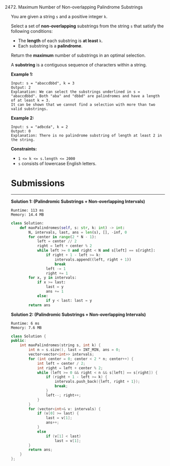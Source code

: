 2472. Maximum Number of Non-overlapping Palindrome Substrings

You are given a string `s` and a positive integer `k`.

Select a set of **non-overlapping** substrings from the string `s` that satisfy the following conditions:

* The **length** of each substring is **at least** `k`.
* Each substring is a **palindrome**.

Return the **maximum** number of substrings in an optimal selection.

A **substring** is a contiguous sequence of characters within a string.

 

**Example 1:**
```
Input: s = "abaccdbbd", k = 3
Output: 2
Explanation: We can select the substrings underlined in s = "abaccdbbd". Both "aba" and "dbbd" are palindromes and have a length of at least k = 3.
It can be shown that we cannot find a selection with more than two valid substrings.
```

**Example 2:**
```
Input: s = "adbcda", k = 2
Output: 0
Explanation: There is no palindrome substring of length at least 2 in the string.
```

**Constraints:**

* `1 <= k <= s.length <= 2000`
* `s` consists of lowercase English letters.

# Submissions
---
**Solution 1: (Palindromic Substrings + Non-overlapping Intervals)**
```
Runtime: 113 ms
Memory: 14.4 MB
```
```python
class Solution:
    def maxPalindromes(self, s: str, k: int) -> int:
        N, intervals, last, ans = len(s), [], -inf, 0
        for center in range(2 * N - 1):
            left = center // 2
            right = left + center % 2
            while left >= 0 and right < N and s[left] == s[right]:
                if right + 1 - left >= k: 
                    intervals.append((left, right + 1))
                    break
                left -= 1
                right += 1
        for x, y in intervals:
            if x >= last:
                last = y
                ans += 1
            else:
                if y < last: last = y
        return ans
```

**Solution 2: (Palindromic Substrings + Non-overlapping Intervals)**
```
Runtime: 6 ms
Memory: 7.6 MB
```
```c++
class Solution {
public:
    int maxPalindromes(string s, int k) {
        int n = s.size(), last = INT_MIN, ans = 0;
        vector<vector<int>> intervals;
        for (int center = 0; center < 2 * n; center++) {
            int left = center / 2;
            int right = left + center % 2;
            while (left >= 0 && right < n && s[left] == s[right]) {
                if (right + 1 - left >= k) {
                    intervals.push_back({left, right + 1});
                    break;
                }
                left--; right++;
            }
        }
        for (vector<int>& v: intervals) {
            if (v[0] >= last) {
                last = v[1];
                ans++;
            }
            else
                if (v[1] < last)
                    last = v[1];
        }
        return ans;
    }
};
```
